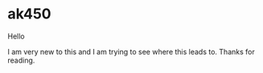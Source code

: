 # ak450

Hello

I am very new to this and I am trying to see where this leads to. Thanks for reading.
